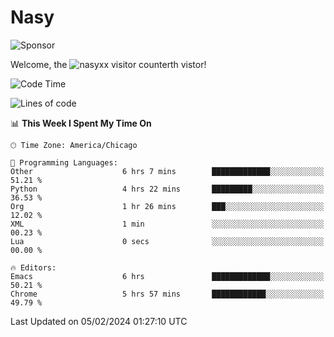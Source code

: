 # Nasy

<!--
<p align="center">
<img height="200" src="https://github-readme-stats.vercel.app/api?username=nasyxx&count_private=true&show_icons=true&theme=dracula&include_all_commits=true"/>
<img height="200" src="https://github-readme-stats.vercel.app/api/top-langs/?username=nasyxx&theme=dracula&hide=html,jupyter+notebook&count_private=true&show_icons=true"/>
</p>

  
----------------
-->

![Sponsor](https://img.shields.io/static/v1.svg?label=Sponsor&message=%E2%9D%A4&logo=GitHub&style=flat&color=pink)
 
Welcome, the ![nasyxx visitor counter](https://count.getloli.com/get/@nasyxx?theme=rule34)th vistor!
 
<!--START_SECTION:waka-->
![Code Time](http://img.shields.io/badge/Code%20Time-4%2C284%20hrs%2021%20mins-blue)

![Lines of code](https://img.shields.io/badge/From%20Hello%20World%20I%27ve%20Written-6.3%20million%20lines%20of%20code-blue)

📊 **This Week I Spent My Time On** 

```text
🕑︎ Time Zone: America/Chicago

💬 Programming Languages: 
Other                    6 hrs 7 mins        █████████████░░░░░░░░░░░░   51.21 % 
Python                   4 hrs 22 mins       █████████░░░░░░░░░░░░░░░░   36.53 % 
Org                      1 hr 26 mins        ███░░░░░░░░░░░░░░░░░░░░░░   12.02 % 
XML                      1 min               ░░░░░░░░░░░░░░░░░░░░░░░░░   00.23 % 
Lua                      0 secs              ░░░░░░░░░░░░░░░░░░░░░░░░░   00.00 % 

🔥 Editors: 
Emacs                    6 hrs               █████████████░░░░░░░░░░░░   50.21 % 
Chrome                   5 hrs 57 mins       ████████████░░░░░░░░░░░░░   49.79 % 
```


 Last Updated on 05/02/2024 01:27:10 UTC
<!--END_SECTION:waka-->

<!-- ![visitors](https://visitor-badge.laobi.icu/badge?page_id=nasyxx.nasyxx) -->

